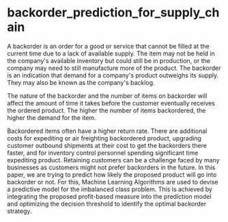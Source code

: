 # backorder_prediction_for_supply_chain

A backorder is an order for a good or service that cannot be filled at the current time due to a lack of available supply.
The item may not be held in the company's available inventory but could still be in production, or the company may need to still manufacture more of the product.
The backorder is an indication that demand for a company's product outweighs its supply. They may also be known as the company's backlog.

The nature of the backorder and the number of items on backorder will affect the amount of time it takes before the customer eventually receives the ordered product.
The higher the number of items backordered, the higher the demand for the item.

Backordered items often have a higher return rate. There are additional costs for expediting or air freighting backordered product, 
upgrading customer outbound shipments at their cost to get the backorders there faster, and for inventory control personnel spending significant time expediting product.
Retaining customers can be a challenge faced by many businesses as customers might not prefer backorders in the future.
In this paper, we are trying to predict how likely the proposed product will go into backorder or not. For this, Machine Learning Algorithms are used to
devise a predictive model for the imbalanced class problem. This is achieved by integrating the proposed profit-based measure into the prediction model and 
optimizing the decision threshold to identify the optimal backorder strategy.
